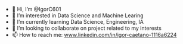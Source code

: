 - 👋 Hi, I’m @IgorC601
- 👀 I’m interested in Data Science and Machine Learing
- 🌱 I’m currently learning Data Science, Engineering, IA
- 💞️ I’m looking to collaborate on project related to my interests
- 📫 How to reach me: www.linkedin.com/in/igor-caetano-1116a6224

<!---
IgorC601/IgorC601 is a ✨ special ✨ repository because its `README.md` (this file) appears on your GitHub profile.
You can click the Preview link to take a look at your changes.
--->
